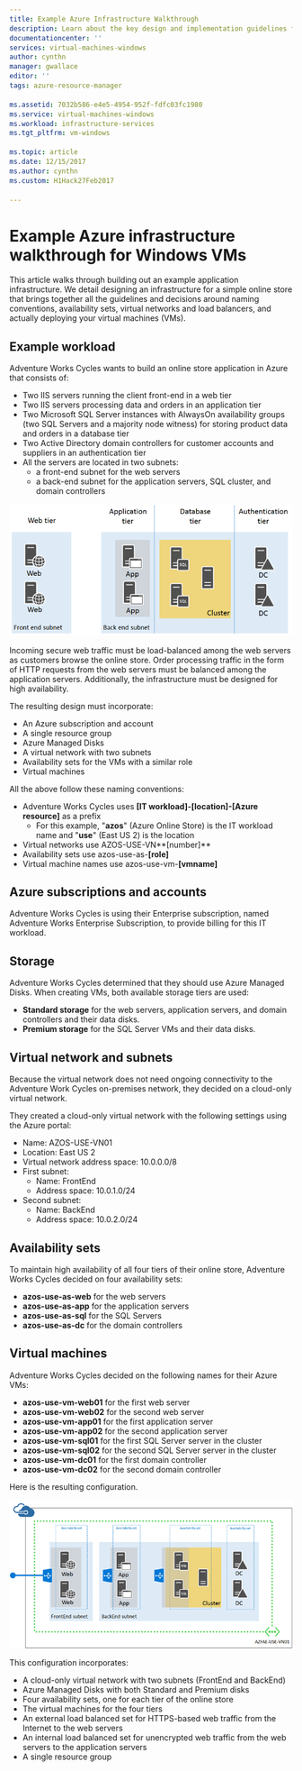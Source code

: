 ```yaml
---
title: Example Azure Infrastructure Walkthrough 
description: Learn about the key design and implementation guidelines for deploying an example infrastructure in Azure.
documentationcenter: ''
services: virtual-machines-windows
author: cynthn
manager: gwallace
editor: ''
tags: azure-resource-manager

ms.assetid: 7032b586-e4e5-4954-952f-fdfc03fc1980
ms.service: virtual-machines-windows
ms.workload: infrastructure-services
ms.tgt_pltfrm: vm-windows

ms.topic: article
ms.date: 12/15/2017
ms.author: cynthn
ms.custom: H1Hack27Feb2017

---
```

# Example Azure infrastructure walkthrough for Windows VMs
This article walks through building out an example application infrastructure. We detail designing an infrastructure for a simple online store that brings together all the guidelines and decisions around naming conventions, availability sets, virtual networks and load balancers, and actually deploying your virtual machines (VMs).

## Example workload
Adventure Works Cycles wants to build an online store application in Azure that consists of:

* Two IIS servers running the client front-end in a web tier
* Two IIS servers processing data and orders in an application tier
* Two Microsoft SQL Server instances with AlwaysOn availability groups (two SQL Servers and a majority node witness) for storing product data and orders in a database tier
* Two Active Directory domain controllers for customer accounts and suppliers in an authentication tier
* All the servers are located in two subnets:
  * a front-end subnet for the web servers 
  * a back-end subnet for the application servers, SQL cluster, and domain controllers

![Diagram of different tiers for application infrastructure](./media/infrastructure-example/example-tiers.png)

Incoming secure web traffic must be load-balanced among the web servers as customers browse the online store. Order processing traffic in the form of HTTP requests from the web servers must be balanced among the application servers. Additionally, the infrastructure must be designed for high availability.

The resulting design must incorporate:

* An Azure subscription and account
* A single resource group
* Azure Managed Disks
* A virtual network with two subnets
* Availability sets for the VMs with a similar role
* Virtual machines

All the above follow these naming conventions:

* Adventure Works Cycles uses **[IT workload]-[location]-[Azure resource]** as a prefix
  * For this example, "**azos**" (Azure Online Store) is the IT workload name and "**use**" (East US 2) is the location
* Virtual networks use AZOS-USE-VN**[number]**
* Availability sets use azos-use-as-**[role]**
* Virtual machine names use azos-use-vm-**[vmname]**

## Azure subscriptions and accounts
Adventure Works Cycles is using their Enterprise subscription, named Adventure Works Enterprise Subscription, to provide billing for this IT workload.

## Storage
Adventure Works Cycles determined that they should use Azure Managed Disks. When creating VMs, both available storage tiers are used:

* **Standard storage** for the web servers, application servers, and domain controllers and their data disks.
* **Premium storage** for the SQL Server VMs and their data disks.

## Virtual network and subnets
Because the virtual network does not need ongoing connectivity to the Adventure Work Cycles on-premises network, they decided on a cloud-only virtual network.

They created a cloud-only virtual network with the following settings using the Azure portal:

* Name: AZOS-USE-VN01
* Location: East US 2
* Virtual network address space: 10.0.0.0/8
* First subnet:
  * Name: FrontEnd
  * Address space: 10.0.1.0/24
* Second subnet:
  * Name: BackEnd
  * Address space: 10.0.2.0/24

## Availability sets
To maintain high availability of all four tiers of their online store, Adventure Works Cycles decided on four availability sets:

* **azos-use-as-web** for the web servers
* **azos-use-as-app** for the application servers
* **azos-use-as-sql** for the SQL Servers
* **azos-use-as-dc** for the domain controllers

## Virtual machines
Adventure Works Cycles decided on the following names for their Azure VMs:

* **azos-use-vm-web01** for the first web server
* **azos-use-vm-web02** for the second web server
* **azos-use-vm-app01** for the first application server
* **azos-use-vm-app02** for the second application server
* **azos-use-vm-sql01** for the first SQL Server server in the cluster
* **azos-use-vm-sql02** for the second SQL Server server in the cluster
* **azos-use-vm-dc01** for the first domain controller
* **azos-use-vm-dc02** for the second domain controller

Here is the resulting configuration.

![Final application infrastructure deployed in Azure](./media/infrastructure-example/example-config.png)

This configuration incorporates:

* A cloud-only virtual network with two subnets (FrontEnd and BackEnd)
* Azure Managed Disks with both Standard and Premium disks
* Four availability sets, one for each tier of the online store
* The virtual machines for the four tiers
* An external load balanced set for HTTPS-based web traffic from the Internet to the web servers
* An internal load balanced set for unencrypted web traffic from the web servers to the application servers
* A single resource group
